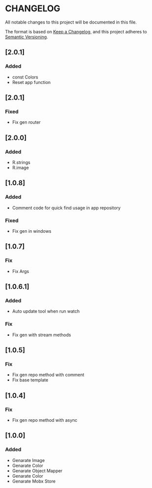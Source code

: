 # CHANGELOG

All notable changes to this project will be documented in this file.

The format is based on [Keep a Changelog](https://keepachangelog.com/en/1.0.0/),
and this project adheres to [Semantic Versioning](https://semver.org/spec/v2.0.0.html).

## [2.0.1]

### Added

- const Colors
- Reset app function

## [2.0.1]

### Fixed

- Fix gen router

## [2.0.0]

### Added

- R.strings
- R.image

## [1.0.8]

### Added

- Comment code for quick find usage in app repository

### Fixed

- Fix gen in windows

## [1.0.7]

### Fix

- Fix Args

## [1.0.6.1]

### Added

- Auto update tool when run watch

### Fix

- Fix gen with stream methods

## [1.0.5]

### Fix

- Fix gen repo method with comment
- Fix base template

## [1.0.4]

### Fix

- Fix gen repo method with async

## [1.0.0]

### Added

- Genarate Image
- Genarate Color
- Genarate Object Mapper
- Genarate Color
- Genarate Mobx Store
